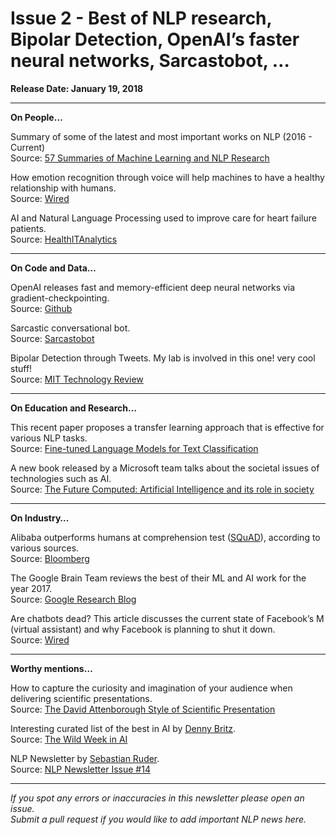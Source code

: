 # Issue 2 - Best of NLP research, Bipolar Detection, OpenAI’s faster neural networks, Sarcastobot, …
**Release Date:  January 19, 2018**

----------

**On People…**

Summary of some of the latest and most important works on NLP (2016 - Current)  
Source: [57 Summaries of Machine Learning and NLP Research](http://www.marekrei.com/blog/paper-summaries/)

How emotion recognition through voice will help machines to have a healthy relationship with humans.  
Source: [Wired](http://www.wired.co.uk/article/google-home-amazon-alexa-apple-homepod-voice-recognition)

AI and Natural Language Processing used to improve care for heart failure patients.  
Source: [HealthITAnalytics](https://healthitanalytics.com/news/ehr-natural-language-processing-identifies-care-guideline-adherence)


----------

**On Code and Data…**

OpenAI releases fast and memory-efficient deep neural networks via gradient-checkpointing.  
Source: [Github](https://github.com/openai/gradient-checkpointing) 

Sarcastic conversational bot.  
Source: [Sarcastobot](https://botlist.co/bots/sarcastobot)

Bipolar Detection through Tweets. My lab is involved in this one! very cool stuff!  
Source: [MIT Technology Review](https://www.technologyreview.com/s/609900/your-tweets-could-show-if-you-need-help-for-bipolar-disorder/)


----------

**On Education and Research…**

This recent paper proposes a transfer learning approach that is effective for various NLP tasks.  
Source: [Fine-tuned Language Models for Text Classification](https://arxiv.org/pdf/1801.06146.pdf)

A new book released by a Microsoft team talks about the societal issues of technologies such as AI.  
Source: [The Future Computed: Artificial Intelligence and its role in society](https://blogs.microsoft.com/blog/2018/01/17/future-computed-artificial-intelligence-role-society/)


----------

**On Industry…**

Alibaba outperforms humans at comprehension test ([SQuAD](https://rajpurkar.github.io/SQuAD-explorer/)), according to various sources.  
Source: [Bloomberg](https://www.bloomberg.com/news/articles/2018-01-15/alibaba-s-ai-outgunned-humans-in-key-stanford-reading-test)

The Google Brain Team reviews the best of their ML and AI work for the year 2017.  
Source: [Google Research Blog](https://research.googleblog.com/2018/01/the-google-brain-team-looking-back-on.html?utm_campaign=Revue%20newsletter&utm_medium=Newsletter&utm_source=NLP%20News)

Are chatbots dead? This article discusses the current state of Facebook’s M (virtual assistant) and why Facebook is planning to shut it down.  
Source: [Wired](https://www.wired.com/story/facebooks-virtual-assistant-m-is-dead-so-are-chatbots/?utm_campaign=Revue%20newsletter&utm_medium=Newsletter&utm_source=NLP%20News)


----------

**Worthy mentions…**

How to capture the curiosity and imagination of your audience when delivering scientific presentations.  
Source: [The David Attenborough Style of Scientific Presentation](https://www.dropbox.com/s/j1vv2baheiduvip/David%20Attenborough%20talk%20technique%202018.pdf?dl=0)

Interesting curated list of the best in AI by [Denny Britz](https://twitter.com/dennybritz).  
Source: [The Wild Week in AI](https://www.getrevue.co/profile/wildml/issues/the-wild-week-in-ai-facebook-shuts-down-personal-assistant-sophia-robot-hype-deep-learning-generated-mockups-and-more-90934)

NLP Newsletter by [Sebastian Ruder](https://twitter.com/seb_ruder).  
Source: [NLP Newsletter Issue #14](http://newsletter.ruder.io/issues/nlp-news-2017-year-in-review-2018-prognoses-semi-supervised-learning-ctc-networks-random-forests-tutorials-super-human-squad-m-is-dead-advances-in-pre-training-word-embeddings-89246)

----------
*If you spot any errors or inaccuracies in this newsletter please open an issue.*  
*Submit a pull request if you would like to add important NLP news here.*





